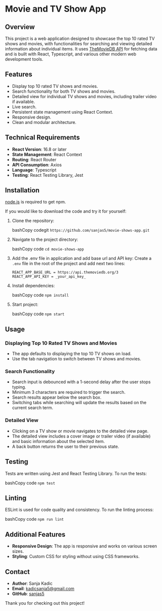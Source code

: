 # Movie and TV Show App

## Overview

This project is a web application designed to showcase the top 10 rated TV shows and movies, with functionalities for searching and viewing detailed information about individual items. It uses [TheMovieDB API](https://developers.themoviedb.org/3) for fetching data and is built with React, Typescript, and various other modern web development tools.

## Features

- Display top 10 rated TV shows and movies.
- Search functionality for both TV shows and movies.
- Detailed view for individual TV shows and movies, including trailer video if available.
- Live search.
- Persistent state management using React Context.
- Responsive design.
- Clean and modular architecture.

## Technical Requirements

- **React Version**: 16.8 or later
- **State Management**: React Context
- **Routing**: React Router
- **API Consumption**: Axios
- **Language**: Typescript
- **Testing**: React Testing Library, Jest

## Installation

[node.js](https://nodejs.org/) is required to get npm.

If you would like to download the code and try it for yourself:

1.  Clone the repository:

    bashCopy codegit
    `https://github.com/sanjas5/movie-shows-app.git`

2.  Navigate to the project directory:

    bashCopy code
    `cd movie-shows-app`

3.  Add the .env file in application and add base url and API key:
    Create a `.env` file in the root of the project and add next two lines:

        REACT_APP_BASE_URL = https://api.themoviedb.org/3
        REACT_APP_API_KEY = _your_api_key_

4.  Install dependencies:

    bashCopy code
    `npm install`

5.  Start project:

    bashCopy code
    `npm start`

## Usage

### Displaying Top 10 Rated TV Shows and Movies

- The app defaults to displaying the top 10 TV shows on load.
- Use the tab navigation to switch between TV shows and movies.

### Search Functionality

- Search input is debounced with a 1-second delay after the user stops typing.
- Minimum 3 characters are required to trigger the search.
- Search results appear below the search box.
- Switching tabs while searching will update the results based on the current search term.

### Detailed View

- Clicking on a TV show or movie navigates to the detailed view page.
- The detailed view includes a cover image or trailer video (if available) and basic information about the selected item.
- A back button returns the user to their previous state.

## Testing

Tests are written using Jest and React Testing Library. To run the tests:

bashCopy code `npm test`

## Linting

ESLint is used for code quality and consistency. To run the linting process:

bashCopy code `npm run lint`

## Additional Features

- **Responsive Design**: The app is responsive and works on various screen sizes.
- **Styling**: Custom CSS for styling without using CSS frameworks.

## Contact

- **Author**: Sanja Kadic
- **Email**: kadicsanja5@gmail.com
- **GitHub**: [sanjas5](https://github.com/sanjas5)

Thank you for checking out this project!
